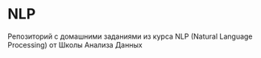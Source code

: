 # NLP

Репозиторий с домашними заданиями из курса NLP (Natural Language Processing) от Школы Анализа Данных
